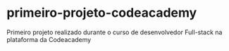 # primeiro-projeto-codeacademy
Primeiro projeto realizado durante o curso de desenvolvedor Full-stack na plataforma da Codeacademy
